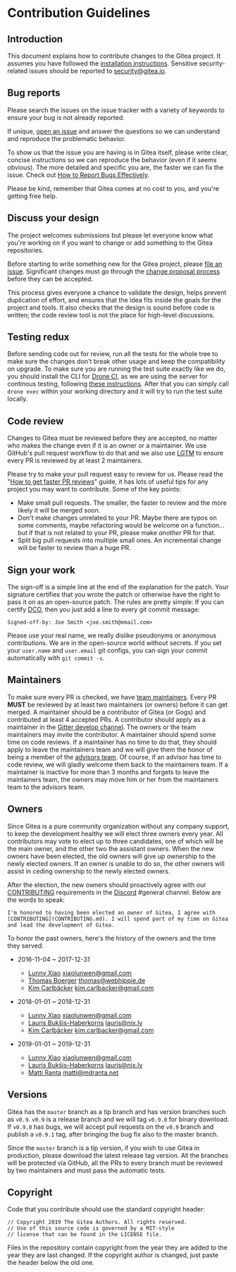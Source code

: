 # Contribution Guidelines

## Introduction

This document explains how to contribute changes to the Gitea project. It assumes you have followed the [installation instructions](https://docs.gitea.io/en-us/install-from-binary/). Sensitive security-related issues should be reported to [security@gitea.io](mailto:security@gitea.io).

## Bug reports

Please search the issues on the issue tracker with a variety of keywords to ensure your bug is not already reported.

If unique, [open an issue](https://gitea.com/gitea/go-sdk/issues/new) and answer the questions so we can understand and reproduce the problematic behavior.

To show us that the issue you are having is in Gitea itself, please write clear, concise instructions so we can reproduce the behavior (even if it seems obvious). The more detailed and specific you are, the faster we can fix the issue. Check out [How to Report Bugs Effectively](http://www.chiark.greenend.org.uk/~sgtatham/bugs.html).

Please be kind, remember that Gitea comes at no cost to you, and you're getting free help.

## Discuss your design

The project welcomes submissions but please let everyone know what you're working on if you want to change or add something to the Gitea repositories.

Before starting to write something new for the Gitea project, please [file an issue](https://gitea.com/gitea/go-sdk/issues/new). Significant changes must go through the [change proposal process](https://github.com/go-gitea/proposals) before they can be accepted.

This process gives everyone a chance to validate the design, helps prevent duplication of effort, and ensures that the idea fits inside the goals for the project and tools. It also checks that the design is sound before code is written; the code review tool is not the place for high-level discussions.

## Testing redux

Before sending code out for review, run all the tests for the whole tree to make sure the changes don't break other usage and keep the compatibility on upgrade. To make sure you are running the test suite exactly like we do, you should install the CLI for [Drone CI](https://github.com/drone/drone), as we are using the server for continous testing, following [these instructions](https://exec-runner.docs.drone.io/installation/). After that you can simply call `drone exec` within your working directory and it will try to run the test suite locally.

## Code review

Changes to Gitea must be reviewed before they are accepted, no matter who makes the change even if it is an owner or a maintainer. We use GitHub's pull request workflow to do that and we also use [LGTM](http://lgtm.co) to ensure every PR is reviewed by at least 2 maintainers.

Please try to make your pull request easy to review for us. Please read the "[How to get faster PR reviews](https://github.com/kubernetes/community/blob/master/contributors/devel/faster_reviews.md)" guide, it has lots of useful tips for any project you may want to contribute. Some of the key points:

* Make small pull requests. The smaller, the faster to review and the more likely it will be merged soon.
* Don't make changes unrelated to your PR. Maybe there are typos on some comments, maybe refactoring would be welcome on a function... but if that is not related to your PR, please make *another* PR for that.
* Split big pull requests into multiple small ones. An incremental change will be faster to review than a huge PR.

## Sign your work

The sign-off is a simple line at the end of the explanation for the patch. Your signature certifies that you wrote the patch or otherwise have the right to pass it on as an open-source patch. The rules are pretty simple: If you can certify [DCO](DCO), then you just add a line to every git commit message:

```
Signed-off-by: Joe Smith <joe.smith@email.com>
```

Please use your real name, we really dislike pseudonyms or anonymous contributions. We are in the open-source world without secrets. If you set your `user.name` and `user.email` git configs, you can sign your commit automatically with `git commit -s`.

## Maintainers

To make sure every PR is checked, we have [team maintainers](https://github.com/orgs/go-gitea/teams/maintainers). Every PR **MUST** be reviewed by at least two maintainers (or owners) before it can get merged. A maintainer should be a contributor of Gitea (or Gogs) and contributed at least 4 accepted PRs. A contributor should apply as a maintainer in the [Gitter develop channel](https://gitter.im/go-gitea/develop). The owners or the team maintainers may invite the contributor. A maintainer should spend some time on code reviews. If a maintainer has no time to do that, they should apply to leave the maintainers team and we will give them the honor of being a member of the [advisors team](https://github.com/orgs/go-gitea/teams/advisors). Of course, if an advisor has time to code review, we will gladly welcome them back to the maintainers team. If a maintainer is inactive for more than 3 months and forgets to leave the maintainers team, the owners may move him or her from the maintainers team to the advisors team.

## Owners

Since Gitea is a pure community organization without any company support, to keep the development healthy we will elect three owners every year. All contributors may vote to elect up to three candidates, one of which will be the main owner, and the other two the assistant owners. When the new owners have been elected, the old owners will give up ownership to the newly elected owners. If an owner is unable to do so, the other owners will assist in ceding ownership to the newly elected owners.

After the election, the new owners should proactively agree with our [CONTRIBUTING](CONTRIBUTING.md) requirements in the [Discord](https://discord.gg/NsatcWJ) #general channel. Below are the words to speak:

```
I'm honored to having been elected an owner of Gitea, I agree with [CONTRIBUTING](CONTRIBUTING.md). I will spend part of my time on Gitea and lead the development of Gitea.
```

To honor the past owners, here's the history of the owners and the time they served:

* 2016-11-04 ~ 2017-12-31
  * [Lunny Xiao](https://github.com/lunny) <xiaolunwen@gmail.com>
  * [Thomas Boerger](https://github.com/tboerger) <thomas@webhippie.de>
  * [Kim Carlbäcker](https://github.com/bkcsoft) <kim.carlbacker@gmail.com>

* 2018-01-01 ~ 2018-12-31
  * [Lunny Xiao](https://github.com/lunny) <xiaolunwen@gmail.com>
  * [Lauris Bukšis-Haberkorns](https://github.com/lafriks) <lauris@nix.lv>
  * [Kim Carlbäcker](https://github.com/bkcsoft) <kim.carlbacker@gmail.com>

* 2019-01-01 ~ 2019-12-31
  * [Lunny Xiao](https://github.com/lunny) <xiaolunwen@gmail.com>
  * [Lauris Bukšis-Haberkorns](https://github.com/lafriks) <lauris@nix.lv>
  * [Matti Ranta](https://github.com/techknowlogick) <matti@mdranta.net>

## Versions

Gitea has the `master` branch as a tip branch and has version branches such as `v0.9`. `v0.9` is a release branch and we will tag `v0.9.0` for binary download. If `v0.9.0` has bugs, we will accept pull requests on the `v0.9` branch and publish a `v0.9.1` tag, after bringing the bug fix also to the master branch.

Since the `master` branch is a tip version, if you wish to use Gitea in production, please download the latest release tag version. All the branches will be protected via GitHub, all the PRs to every branch must be reviewed by two maintainers and must pass the automatic tests.

## Copyright

Code that you contribute should use the standard copyright header:

```
// Copyright 2019 The Gitea Authors. All rights reserved.
// Use of this source code is governed by a MIT-style
// license that can be found in the LICENSE file.
```

Files in the repository contain copyright from the year they are added to the year they are last changed. If the copyright author is changed, just paste the header below the old one.
